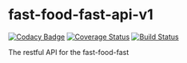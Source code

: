 
# fast-food-fast-api-v1
[![Codacy Badge](https://api.codacy.com/project/badge/Grade/ccdff59dfb0440b2918aca122cb66a1e)](https://app.codacy.com/app/SilasKenneth/fast-food-fast-api-v1?utm_source=github.com&utm_medium=referral&utm_content=SilasKenneth/fast-food-fast-api-v1&utm_campaign=Badge_Grade_Dashboard)
[![Coverage Status](https://coveralls.io/repos/github/SilasKenneth/fast-food-fast-api-v1/badge.svg?branch=develop)](https://coveralls.io/github/SilasKenneth/fast-food-fast-api-v1?branch=develop)
[![Build Status](https://travis-ci.org/SilasKenneth/fast-food-fast-api-v1.svg?branch=develop)](https://travis-ci.org/SilasKenneth/fast-food-fast-api-v1)

The restful API for the fast-food-fast
